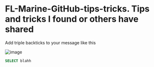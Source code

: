 # FL-Marine-GitHub-tips-tricks. Tips and tricks I found or others have shared

Add triple backticks to your message like this

![image](https://user-images.githubusercontent.com/74512335/130807241-c0433329-81f8-4ac0-bebb-10a6610be72e.png)

```SQL
SELECT blahh
```
